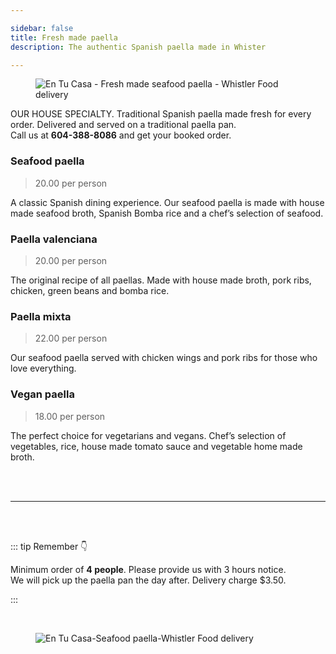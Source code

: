 ```yaml
---

sidebar: false
title: Fresh made paella 
description: The authentic Spanish paella made in Whister

---
```

<figure class="full-width-img">
  <img src="/img/fresh-made-paella/fresh-made-paella.jpg" alt="En Tu Casa - Fresh made seafood paella - Whistler Food delivery">
</figure>

 
OUR HOUSE SPECIALTY. Traditional Spanish paella made fresh for every order. Delivered and served on a traditional paella pan.  
Call us at **604-388-8086** and get your booked order.

<CallButton/>

### Seafood paella 
> 20.00 per person

A classic Spanish dining experience. Our seafood paella is made with house made seafood broth, Spanish Bomba rice and a chef’s selection of seafood.

### Paella valenciana 
> 20.00 per person

The original recipe of all paellas. Made with house made broth, pork ribs, chicken, green beans and bomba rice.

### Paella mixta 
> 22.00 per person

Our seafood paella served with chicken wings and pork ribs for those who love everything. 

### Vegan paella
> 18.00 per person

The perfect choice for vegetarians and vegans. Chef’s selection of vegetables, rice, house made tomato sauce and vegetable home made broth.

 

<br/>
<br/>

<hr>

<br/>
<br/>

::: tip Remember 👇

Minimum order of **4 people**. Please provide us with 3 hours notice.  
We will pick up the paella pan the day after.
Delivery charge $3.50.

:::

<br/>

<figure class="full-width-img">
  <img src="/img/delivery-menu/covi.jpg" alt="En Tu Casa-Seafood paella-Whistler Food delivery">
</figure>